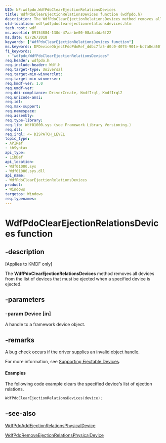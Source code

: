 ```yaml
---
UID: NF:wdfpdo.WdfPdoClearEjectionRelationsDevices
title: WdfPdoClearEjectionRelationsDevices function (wdfpdo.h)
description: The WdfPdoClearEjectionRelationsDevices method removes all devices from the list of devices that must be ejected when a specified device is ejected.
old-location: wdf\wdfpdoclearejectionrelationsdevices.htm
tech.root: wdf
ms.assetid: 09154884-130d-47aa-be00-08a3a4da6f22
ms.date: 02/26/2018
keywords: ["WdfPdoClearEjectionRelationsDevices function"]
ms.keywords: DFDeviceObjectFdoPdoRef_ddbc7fa5-d0c0-4074-901e-bc7a8ea50fa4.xml, WdfPdoClearEjectionRelationsDevices, WdfPdoClearEjectionRelationsDevices method, kmdf.wdfpdoclearejectionrelationsdevices, wdf.wdfpdoclearejectionrelationsdevices, wdfpdo/WdfPdoClearEjectionRelationsDevices
f1_keywords:
 - "wdfpdo/WdfPdoClearEjectionRelationsDevices"
req.header: wdfpdo.h
req.include-header: Wdf.h
req.target-type: Universal
req.target-min-winverclnt: 
req.target-min-winversvr: 
req.kmdf-ver: 1.0
req.umdf-ver: 
req.ddi-compliance: DriverCreate, KmdfIrql, KmdfIrql2
req.unicode-ansi: 
req.idl: 
req.max-support: 
req.namespace: 
req.assembly: 
req.type-library: 
req.lib: Wdf01000.sys (see Framework Library Versioning.)
req.dll: 
req.irql: <= DISPATCH_LEVEL
topic_type:
- APIRef
- kbSyntax
api_type:
- LibDef
api_location:
- Wdf01000.sys
- Wdf01000.sys.dll
api_name:
- WdfPdoClearEjectionRelationsDevices
product:
- Windows
targetos: Windows
req.typenames: 
---
```


# WdfPdoClearEjectionRelationsDevices function


## -description


<p class="CCE_Message">[Applies to KMDF only]</p>

The <b>WdfPdoClearEjectionRelationsDevices</b> method removes all devices from the list of devices that must be ejected when a specified device is ejected. 


## -parameters




### -param Device [in]

A handle to a framework device object.


## -remarks

A bug check occurs if the driver supplies an invalid object handle.




For more information, see <a href="https://docs.microsoft.com/windows-hardware/drivers/wdf/supporting-ejectable-devices">Supporting Ejectable Devices</a>.


#### Examples

The following code example clears the specified device's list of ejection relations.

```cpp
WdfPdoClearEjectionRelationsDevices(device); 
```



## -see-also




<a href="https://docs.microsoft.com/windows-hardware/drivers/ddi/wdfpdo/nf-wdfpdo-wdfpdoaddejectionrelationsphysicaldevice">WdfPdoAddEjectionRelationsPhysicalDevice</a>



<a href="https://docs.microsoft.com/windows-hardware/drivers/ddi/wdfpdo/nf-wdfpdo-wdfpdoremoveejectionrelationsphysicaldevice">WdfPdoRemoveEjectionRelationsPhysicalDevice</a>
 

 

